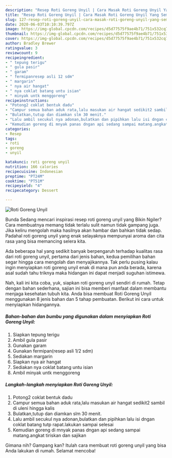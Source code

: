 ```yaml
---
description: "Resep Roti Goreng Unyil | Cara Masak Roti Goreng Unyil Yang Sempurna"
title: "Resep Roti Goreng Unyil | Cara Masak Roti Goreng Unyil Yang Sempurna"
slug: 127-resep-roti-goreng-unyil-cara-masak-roti-goreng-unyil-yang-sempurna
date: 2020-06-03T10:10:39.797Z
image: https://img-global.cpcdn.com/recipes/d5d77575f9ae4b71/751x532cq70/roti-goreng-unyil-foto-resep-utama.jpg
thumbnail: https://img-global.cpcdn.com/recipes/d5d77575f9ae4b71/751x532cq70/roti-goreng-unyil-foto-resep-utama.jpg
cover: https://img-global.cpcdn.com/recipes/d5d77575f9ae4b71/751x532cq70/roti-goreng-unyil-foto-resep-utama.jpg
author: Bradley Brewer
ratingvalue: 3
reviewcount: 9
recipeingredient:
- " tepung terigu"
- " gula pasir"
- " garam"
- " fermipanresep asli 12 sdm"
- " margarin"
- " nya air hangat"
- " nya coklat batang untu isian"
- " minyak untk menggoreng"
recipeinstructions:
- "Potong2 coklat bentuk dadu"
- "Campur semua bahan aduk rata,lalu masukan air hangat sedikit2 sambil di uleni hingga kalis"
- "Bulatkan,tutup dan diamkan slm 30 menit."
- "Lalu ambil secukul nya adonan,bulatkan dan pipihkan lalu isi dngan coklat batang tutp rapat.lakukan sampai selesai"
- "Kemudian goreng di mnyak panas dngan api sedang sampai matang.angkat tiriskan dan sajikan"
categories:
- Resep
tags:
- roti
- goreng
- unyil

katakunci: roti goreng unyil 
nutrition: 166 calories
recipecuisine: Indonesian
preptime: "PT24M"
cooktime: "PT51M"
recipeyield: "4"
recipecategory: Dessert

---
```



![Roti Goreng Unyil](https://img-global.cpcdn.com/recipes/d5d77575f9ae4b71/751x532cq70/roti-goreng-unyil-foto-resep-utama.jpg)

Bunda Sedang mencari inspirasi resep roti goreng unyil yang Bikin Ngiler? Cara membuatnya memang tidak terlalu sulit namun tidak gampang juga. Jika keliru mengolah maka hasilnya akan hambar dan bahkan tidak sedap. Padahal roti goreng unyil yang enak selayaknya mempunyai aroma dan cita rasa yang bisa memancing selera kita.



Ada beberapa hal yang sedikit banyak berpengaruh terhadap kualitas rasa dari roti goreng unyil, pertama dari jenis bahan, kedua pemilihan bahan segar hingga cara mengolah dan menyajikannya. Tak perlu pusing kalau ingin menyiapkan roti goreng unyil enak di mana pun anda berada, karena asal sudah tahu triknya maka hidangan ini dapat menjadi suguhan istimewa.


Nah, kali ini kita coba, yuk, siapkan roti goreng unyil sendiri di rumah. Tetap dengan bahan sederhana, sajian ini bisa memberi manfaat dalam membantu menjaga kesehatan tubuh kita. Anda bisa membuat Roti Goreng Unyil menggunakan 8 jenis bahan dan 5 tahap pembuatan. Berikut ini cara untuk menyiapkan hidangannya.

<!--inarticleads1-->

##### Bahan-bahan dan bumbu yang digunakan dalam menyiapkan Roti Goreng Unyil:

1. Siapkan  tepung terigu
1. Ambil  gula pasir
1. Gunakan  garam
1. Gunakan  fermipan(resep asli 1/2 sdm)
1. Sediakan  margarin
1. Siapkan  nya air hangat
1. Sediakan  nya coklat batang untu isian
1. Ambil  minyak untk menggoreng




<!--inarticleads2-->

##### Langkah-langkah menyiapkan Roti Goreng Unyil:

1. Potong2 coklat bentuk dadu
1. Campur semua bahan aduk rata,lalu masukan air hangat sedikit2 sambil di uleni hingga kalis
1. Bulatkan,tutup dan diamkan slm 30 menit.
1. Lalu ambil secukul nya adonan,bulatkan dan pipihkan lalu isi dngan coklat batang tutp rapat.lakukan sampai selesai
1. Kemudian goreng di mnyak panas dngan api sedang sampai matang.angkat tiriskan dan sajikan




Gimana nih? Gampang kan? Itulah cara membuat roti goreng unyil yang bisa Anda lakukan di rumah. Selamat mencoba!

